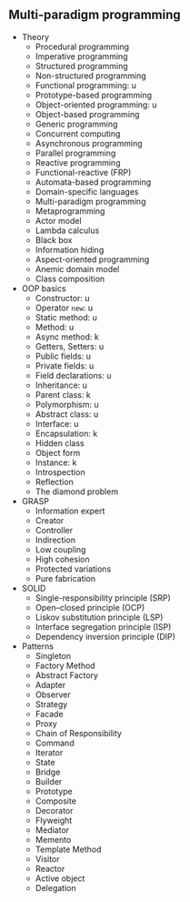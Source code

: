 ## Multi-paradigm programming

- Theory
  - Procedural programming
  - Imperative programming
  - Structured programming
  - Non-structured programming
  - Functional programming: u
  - Prototype-based programming
  - Object-oriented programming: u
  - Object-based programming
  - Generic programming
  - Concurrent computing
  - Asynchronous programming
  - Parallel programming
  - Reactive programming
  - Functional-reactive (FRP)
  - Automata-based programming
  - Domain-specific languages
  - Multi-paradigm programming
  - Metaprogramming
  - Actor model
  - Lambda calculus
  - Black box
  - Information hiding
  - Aspect-oriented programming
  - Anemic domain model
  - Class composition
- OOP basics
  - Constructor: u
  - Operator `new`: u
  - Static method: u
  - Method: u
  - Async method: k
  - Getters, Setters: u
  - Public fields: u
  - Private fields: u
  - Field declarations: u
  - Inheritance: u
  - Parent class: k
  - Polymorphism: u
  - Abstract class: u
  - Interface: u
  - Encapsulation: k
  - Hidden class
  - Object form
  - Instance: k
  - Introspection
  - Reflection
  - The diamond problem
- GRASP
  - Information expert
  - Creator
  - Controller
  - Indirection
  - Low coupling
  - High cohesion
  - Protected variations
  - Pure fabrication
- SOLID
  - Single-responsibility principle (SRP)
  - Open–closed principle (OCP)
  - Liskov substitution principle (LSP)
  - Interface segregation principle (ISP)
  - Dependency inversion principle (DIP)
- Patterns
  - Singleton
  - Factory Method
  - Abstract Factory
  - Adapter
  - Observer
  - Strategy
  - Facade
  - Proxy
  - Chain of Responsibility
  - Command
  - Iterator
  - State
  - Bridge
  - Builder
  - Prototype
  - Composite
  - Decorator
  - Flyweight
  - Mediator
  - Memento
  - Template Method
  - Visitor
  - Reactor
  - Active object
  - Delegation
